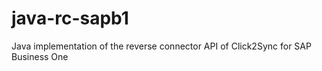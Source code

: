 # java-rc-sapb1
Java implementation of the reverse connector API of Click2Sync for SAP Business One

